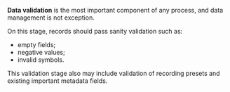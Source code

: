  **Data validation** is the most important component of any process, 
 and data management is not exception. 
  
On this stage, records should pass sanity validation such as:

- empty fields;
- negative values;
- invalid symbols.

This validation stage also may include validation of recording presets and existing important metadata fields. 